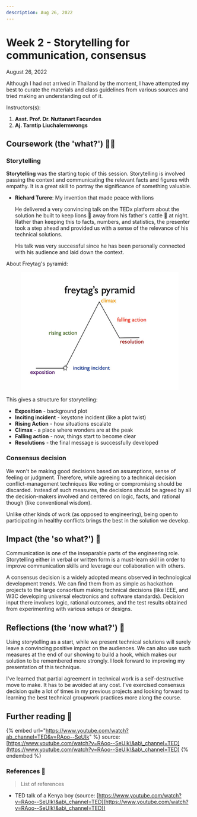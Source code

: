 ```yaml
---
description: Aug 26, 2022
---
```


# Week 2 - Storytelling for communication, consensus

August 26, 2022

Although I had not arrived in Thailand by the moment, I have attempted my best to curate the materials and class guidelines from various sources and tried making an understanding out of it.

Instructors(s):

1. **Asst. Prof. Dr. Nuttanart Facundes**
2. **Aj. Tarntip Liuchalermwongs**

## Coursework (the 'what?') 🤷‍♂️

### Storytelling

**Storytelling** was the starting topic of this session. Storytelling is involved passing the context and communicating the relevant facts and figures with empathy. It is a great skill to portray the significance of something valuable.

*   **Richard Turere**: My invention that made peace with lions

    He delivered a very convincing talk on the TEDx platform about the solution he built to keep lions 🦁 away from his father's cattle 🐄 at night. Rather than keeping this to facts, numbers, and statistics, the presenter took a step ahead and provided us with a sense of the relevance of his technical solutions.

    His talk was very successful since he has been personally connected with his audience and laid down the context.

About Freytag's pyramid:

<figure><img src="../.gitbook/assets/image.png" alt=""><figcaption></figcaption></figure>

This gives a structure for storytelling:

* **Exposition** - background plot
* **Inciting incident** - keystone incident (like a plot twist)
* **Rising Action** - how situations escalate
* **Climax** - a place where wonders are at the peak
* **Falling action** - now, things start to become clear
* **Resolutions** - the final message is successfully developed

### Consensus decision

We won't be making good decisions based on assumptions, sense of feeling or judgment. Therefore, while agreeing to a technical decision conflict-management techniques like voting or compromising should be discarded. Instead of such measures, the decisions should be agreed by all the decision-makers involved and centered on logic, facts, and rational though (like conventional wisdom).

Unlike other kinds of work (as opposed to engineering), being open to participating in healthy conflicts brings the best in the solution we develop.

## Impact (the 'so what?') 🚀

Communication is one of the inseparable parts of the engineering role. Storytelling either in verbal or written form is a must-learn skill in order to improve communication skills and leverage our collaboration with others.

A consensus decision is a widely adopted means observed in technological development trends. We can find them from as simple as hackathon projects to the large consortium making technical decisions (like IEEE, and W3C developing universal electronics and software standards). Decision input there involves logic, rational outcomes, and the test results obtained from experimenting with various setups or designs.

## Reflections (the 'now what?') 🤔

Using storytelling as a start, while we present technical solutions will surely leave a convincing positive impact on the audiences. We can also use such measures at the end of our showing to build a hook, which makes our solution to be remembered more strongly. I look forward to improving my presentation of this technique.

I've learned that partial agreement in technical work is a self-destructive move to make. It has to be avoided at any cost. I've exercised consensus decision quite a lot of times in my previous projects and looking forward to learning the best technical groupwork practices more along the course.

## Further reading 📄

{% embed url="https://www.youtube.com/watch?ab_channel=TED&v=RAoo--SeUIk" %}
source: [https://www.youtube.com/watch?v=RAoo--SeUIk\&ab\_channel=TED](https://www.youtube.com/watch?v=RAoo--SeUIk\&ab\_channel=TED)
{% endembed %}

### References 🔖

> List of references

* TED talk of a Kenya boy (source: [https://www.youtube.com/watch?v=RAoo--SeUIk\&ab\_channel=TED](https://www.youtube.com/watch?v=RAoo--SeUIk\&ab\_channel=TED))
